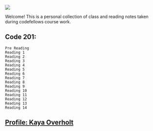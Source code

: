 ![](https://cdn.cnn.com/cnnnext/dam/assets/150103074330-hubble-space-background-2-large-169.jpg)

Welcome! This is a personal collection of class and reading notes taken during codefellows course work.
  
  ## Code 201:
    Pre Reading
    Reading 1
    Reading 2
    Reading 3
    Reading 4
    Reading 5
    Reading 6
    Reading 7
    Reading 8
    Reading 9
    Reading 10
    Reading 11
    Reading 12
    Reading 13
    Reading 14
  
## [Profile: Kaya Overholt](personal.md)

